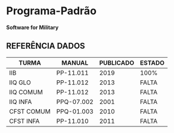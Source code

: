# Programa-Padrão
**Software for Military**

REFERÊNCIA DADOS
----------------

TURMA      |    MANUAL      | PUBLICADO  | ESTADO 
---------- | -------------- | ---------- | ------ 
IIB        | PP-11.011      | 2019       | 100%
IIQ GLO    | PP-11.012      | 2013       | FALTA
IIQ COMUM  | PP-11.012      | 2013       | FALTA
IIQ INFA   | PPQ-07.002     | 2001       | FALTA
CFST COMUM | PPQ-01.003     | 2010       | FALTA
CFST INFA  | PP-11.010      | 2011       | FALTA